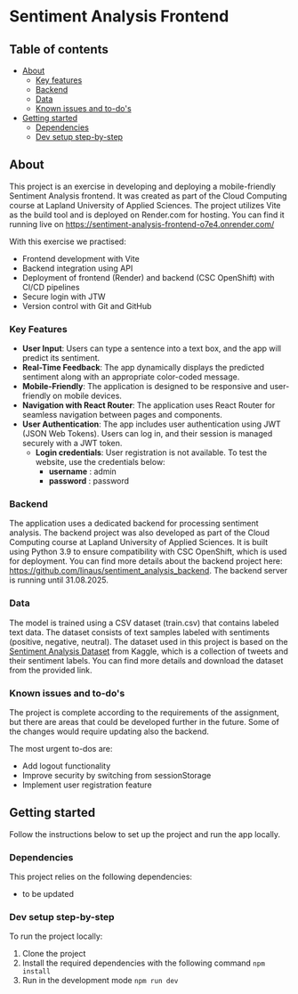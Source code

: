# Sentiment Analysis Frontend

## Table of contents
- [About](#about)
    - [Key features](#key-features)
    - [Backend](#backend)
    - [Data](#data)
    - [Known issues and to-do's](#known-issues-and-to-dos)
- [Getting started](#getting-started)
     - [Dependencies](#dependencies)
     - [Dev setup step-by-step](#dev-setup-step-by-step)


## About

This project is an exercise in developing and deploying a mobile-friendly Sentiment Analysis frontend. It was created as part of the Cloud Computing course at Lapland University of Applied Sciences. The project utilizes Vite as the build tool and is deployed on Render.com for hosting. You can find it running live on https://sentiment-analysis-frontend-o7e4.onrender.com/

With this exercise we practised:
- Frontend development with Vite
- Backend integration using API
- Deployment of frontend (Render) and backend (CSC OpenShift) with CI/CD pipelines
- Secure login with JTW
- Version control with Git and GitHub

### Key Features
- **User Input**: Users can type a sentence into a text box, and the app will predict its sentiment.
- **Real-Time Feedback**: The app dynamically displays the predicted sentiment along with an appropriate color-coded message.
- **Mobile-Friendly**: The application is designed to be responsive and user-friendly on mobile devices.
- **Navigation with React Router**: The application uses React Router for seamless navigation between pages and components.
- **User Authentication**: The app includes user authentication using JWT (JSON Web Tokens). Users can log in, and their session is managed securely with a JWT token.
    - **Login credentials**: User registration is not available. To test the website, use the credentials below:
        -  **username** : admin
        -  **password** : password    

### Backend

The application uses a dedicated backend for processing sentiment analysis. The backend project was also developed as part of the Cloud Computing course at Lapland University of Applied Sciences. It is built using Python 3.9 to ensure compatibility with CSC OpenShift, which is used for deployment. You can find more details about the backend project here: https://github.com/Iinaus/sentiment_analysis_backend. The backend server is running until 31.08.2025.

### Data

The model is trained using a CSV dataset (train.csv) that contains labeled text data. The dataset consists of text samples labeled with sentiments (positive, negative, neutral). The dataset used in this project is based on the [Sentiment Analysis Dataset](https://www.kaggle.com/datasets/abhi8923shriv/sentiment-analysis-dataset) from Kaggle, which is a collection of tweets and their sentiment labels. You can find more details and download the dataset from the provided link.

### Known issues and to-do's

The project is complete according to the requirements of the assignment, but there are areas that could be developed further in the future. Some of the changes would require updating also the backend.

The most urgent to-dos are:
- Add logout functionality
- Improve security by switching from sessionStorage
- Implement user registration feature

## Getting started

Follow the instructions below to set up the project and run the app locally.

### Dependencies

This project relies on the following dependencies:

- to be updated

### Dev setup step-by-step

To run the project locally:

1. Clone the project
2. Install the required dependencies with the following command
 `npm install`
3. Run in the development mode
`npm run dev`
